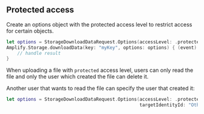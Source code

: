 ## Protected access

Create an options object with the protected access level to restrict access for certain objects.

```swift
let options = StorageDownloadDataRequest.Options(accessLevel: .protected)
Amplify.Storage.downloadData(key: "myKey", options: options) { (event) in
    // handle result
}
```

When uploading a file with `protected` access level, users can only read the file and only the user which created the file can delete it.

Another user that wants to read the file can specify the user that created it:

```swift
let options = StorageDownloadDataRequest.Options(accessLevel: .protected,
                                                 targetIdentityId: "OtherUserId")
```
